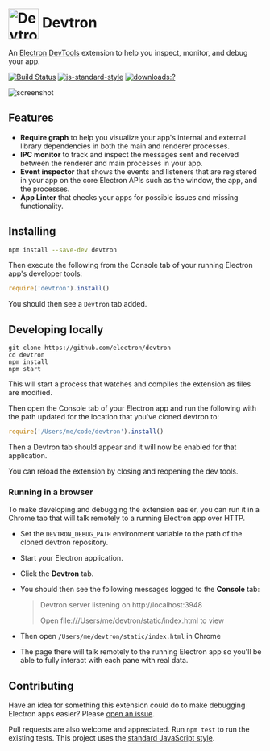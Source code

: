 # <img src="https://cloud.githubusercontent.com/assets/378023/15063285/cf554e40-1383-11e6-9b9c-45d381b03f9f.png" width="60px" align="center" alt="Devtron icon"> Devtron

An [Electron](http://electron.atom.io) [DevTools](https://developer.chrome.com/devtools) extension
to help you inspect, monitor, and debug your app.

[![Build Status](https://travis-ci.org/electron/devtron.svg?branch=master)](https://travis-ci.org/electron/devtron)
[![js-standard-style](https://img.shields.io/badge/code%20style-standard-brightgreen.svg?style=flat)](http://standardjs.com/)
[![downloads:?](https://img.shields.io/npm/dm/devtron.svg)](https://www.npmjs.com/packages/devtron)

![screenshot](https://cloud.githubusercontent.com/assets/378023/15036521/e3e7cd06-12ca-11e6-8054-ed0455015f05.png)

## Features

  * **Require graph** to help you visualize your app's internal and external
    library dependencies in both the main and renderer processes.
  * **IPC monitor** to track and inspect the messages sent and received
    between the renderer and main processes in your app.
  * **Event inspector** that shows the events and listeners that are registered
    in your app on the core Electron APIs such as the window, the app, and the
    processes.
  * **App Linter** that checks your apps for possible issues and missing
    functionality.

## Installing

```sh
npm install --save-dev devtron
```

Then execute the following from the Console tab of your running Electron app's
developer tools:

```js
require('devtron').install()
```

You should then see a `Devtron` tab added.

## Developing locally

```
git clone https://github.com/electron/devtron
cd devtron
npm install
npm start
```

This will start a process that watches and compiles the extension as files
are modified.

Then open the Console tab of your Electron app and run the following with the
path updated for the location that you've cloned devtron to:

```js
require('/Users/me/code/devtron').install()
```

Then a Devtron tab should appear and it will now be enabled for that
application.

You can reload the extension by closing and reopening the dev tools.

### Running in a browser

To make developing and debugging the extension easier, you can run it in a
Chrome tab that will talk remotely to a running Electron app over HTTP.

- Set the `DEVTRON_DEBUG_PATH` environment variable to the path of the cloned
  devtron repository.
- Start your Electron application.
- Click the **Devtron** tab.
- You should then see the following messages logged to the **Console** tab:

  > Devtron server listening on http://localhost:3948
  >
  > Open file:///Users/me/devtron/static/index.html to view

- Then open `/Users/me/devtron/static/index.html` in Chrome
- The page there will talk remotely to the running Electron app so you'll
  be able to fully interact with each pane with real data.

## Contributing

Have an idea for something this extension could do to make debugging Electron
apps easier? Please [open an issue](https://github.com/electron/devtron/issues/new).

Pull requests are also welcome and appreciated. Run `npm test` to run the
existing tests. This project uses the [standard JavaScript style](http://standardjs.com).
